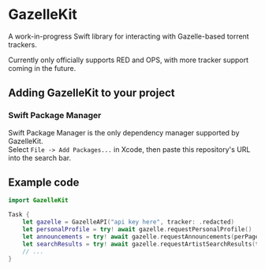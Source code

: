 # GazelleKit

A work-in-progress Swift library for interacting with Gazelle-based torrent trackers.

Currently only officially supports RED and OPS, with more tracker support coming in the future.

## Adding GazelleKit to your project

### Swift Package Manager

Swift Package Manager is the only dependency manager supported by GazelleKit.<br/>
Select `File -> Add Packages...` in Xcode, then paste this repository's URL into the search bar.

## Example code

```swift
import GazelleKit

Task {
    let gazelle = GazelleAPI("api key here", tracker: .redacted)
    let personalProfile = try! await gazelle.requestPersonalProfile()
    let announcements = try! await gazelle.requestAnnouncements(perPage: 100)
    let searchResults = try! await gazelle.requestArtistSearchResults(term: "Pink Floyd", page: 1)
    // ...
}
```
